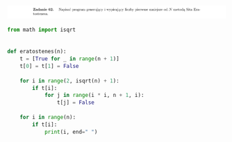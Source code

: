 ![Zadanie 62](../../srt/zbior_zadan/62.png)
```python
from math import isqrt


def eratostenes(n):
    t = [True for _ in range(n + 1)]
    t[0] = t[1] = False

    for i in range(2, isqrt(n) + 1):
        if t[i]:
            for j in range(i * i, n + 1, i):
                t[j] = False

    for i in range(n):
        if t[i]:
            print(i, end=" ")



```